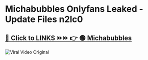 
 # Michabubbles Onlyfans Leaked - Update Files n2lc0

## <h2><a href="https://clipsfans.com/Michabubbles&ref=git">🔗 Click to LINKS ⏩⏩ 👉 🟢 Michabubbles </a></h2>

<a href="https://clipsfans.com/Michabubbles&ref=git" rel="nofollow" data-target="animated-image.originalLink"><img src="https://i.ibb.co.com/xMMVF88/686577567.gif" alt="Viral Video Original" style="max-width: 100%; display: inline-block;" data-target="animated-image.originalImage"></a>


